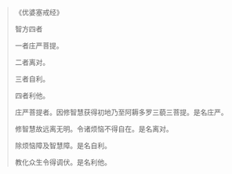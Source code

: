 > 《优婆塞戒经》
> 
> 智方四者
> 
> 一者庄严菩提。
> 
> 二者离对。
> 
> 三者自利。
> 
> 四者利他。
> 
> 庄严菩提者。因修智慧获得初地乃至阿耨多罗三藐三菩提。是名庄严。
> 
> 修智慧故远离无明。令诸烦恼不得自在。是名离对。
> 
> 除烦恼障及智慧障。是名自利。
> 
> 教化众生令得调伏。是名利他。
> 